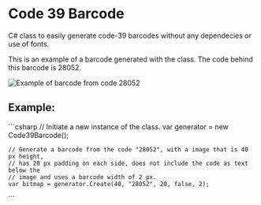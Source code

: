 # Code 39 Barcode

C# class to easily generate code-39 barcodes without any dependecies or use of fonts.

This is an example of a barcode generated with the class. The code behind this barcode is 28052.

![Example of barcode from code 28052](https://raw.githubusercontent.com/nagilum/Code39Barcode/master/example-28052.png)

## Example:

´´´csharp
    // Initiate a new instance of the class.
    var generator = new Code39Barcode();

    // Generate a barcode from the code "28052", with a image that is 40 px height,
    // has 20 px padding on each side, does not include the code as text below the
    // image and uses a barcode width of 2 px.
    var bitmap = generator.Create(40, "28052", 20, false, 2);
´´´
